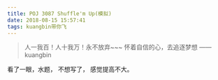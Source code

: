 ```yaml
---
title: POJ 3087 Shuffle'm Up(模拟)
date: 2018-08-15 15:57:41
tags: kuangbin带你飞
---
```


<blockquote class="blockquote-center">人一我百！人十我万！永不放弃~~~ 怀着自信的心，去追逐梦想 ——kuangbin </blockquote>

看了一眼，水题， 不想写了， 感觉提高不大。